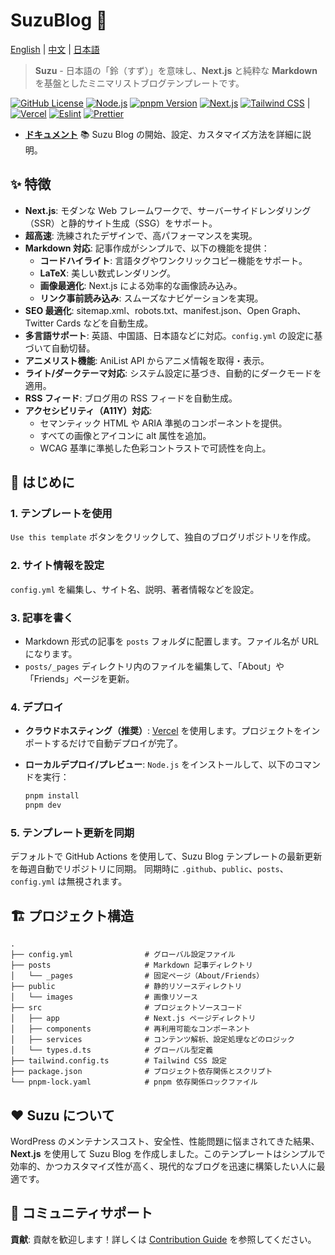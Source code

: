 # SuzuBlog 🎐

[English](./README.md) | [中文](./README_ZH.md) | [日本語](./README_JA.md)

> **Suzu** - 日本語の「鈴（すず）」を意味し、**Next.js** と純粋な **Markdown** を基盤としたミニマリストブログテンプレートです。

[![GitHub License][license-badge]][license-link]
[![Node.js][node-badge]][node-link]
[![pnpm Version][pnpm-badge]][pnpm-link]
[![Next.js][nextjs-badge]][nextjs-link]
[![Tailwind CSS][tailwind-badge]][tailwind-link] |
[![Vercel][vercel-badge]][vercel-link]
[![Eslint][eslint-badge]][eslint-link]
[![Prettier][prettier-badge]][prettier-link]

- [**ドキュメント**](https://suzu.zla.app) 📚
  Suzu Blog の開始、設定、カスタマイズ方法を詳細に説明。

## ✨ 特徴

- **Next.js**: モダンな Web フレームワークで、サーバーサイドレンダリング（SSR）と静的サイト生成（SSG）をサポート。
- **超高速**: 洗練されたデザインで、高パフォーマンスを実現。
- **Markdown 対応**: 記事作成がシンプルで、以下の機能を提供：
  - **コードハイライト**: 言語タグやワンクリックコピー機能をサポート。
  - **LaTeX**: 美しい数式レンダリング。
  - **画像最適化**: Next.js による効率的な画像読み込み。
  - **リンク事前読み込み**: スムーズなナビゲーションを実現。
- **SEO 最適化**: sitemap.xml、robots.txt、manifest.json、Open Graph、Twitter Cards などを自動生成。
- **多言語サポート**: 英語、中国語、日本語などに対応。`config.yml` の設定に基づいて自動切替。
- **アニメリスト機能**: AniList API からアニメ情報を取得・表示。
- **ライト/ダークテーマ対応**: システム設定に基づき、自動的にダークモードを適用。
- **RSS フィード**: ブログ用の RSS フィードを自動生成。
- **アクセシビリティ（A11Y）対応**:
  - セマンティック HTML や ARIA 準拠のコンポーネントを提供。
  - すべての画像とアイコンに alt 属性を追加。
  - WCAG 基準に準拠した色彩コントラストで可読性を向上。

## 🚀 はじめに

### 1. テンプレートを使用

`Use this template` ボタンをクリックして、独自のブログリポジトリを作成。

### 2. サイト情報を設定

`config.yml` を編集し、サイト名、説明、著者情報などを設定。

### 3. 記事を書く

- Markdown 形式の記事を `posts` フォルダに配置します。ファイル名が URL になります。
- `posts/_pages` ディレクトリ内のファイルを編集して、「About」や「Friends」ページを更新。

### 4. デプロイ

- **クラウドホスティング（推奨）**: [Vercel](https://vercel.com) を使用します。プロジェクトをインポートするだけで自動デプロイが完了。
- **ローカルデプロイ/プレビュー**: `Node.js` をインストールして、以下のコマンドを実行：

  ```bash
  pnpm install
  pnpm dev
  ```

### 5. テンプレート更新を同期

デフォルトで GitHub Actions を使用して、Suzu Blog テンプレートの最新更新を毎週自動でリポジトリに同期。
同期時に `.github`、`public`、`posts`、`config.yml` は無視されます。

## 🏗️ プロジェクト構造

```plaintext
.
├── config.yml                # グローバル設定ファイル
├── posts                     # Markdown 記事ディレクトリ
│   └── _pages                # 固定ページ（About/Friends）
├── public                    # 静的リソースディレクトリ
│   └── images                # 画像リソース
├── src                       # プロジェクトソースコード
│   ├── app                   # Next.js ページディレクトリ
│   ├── components            # 再利用可能なコンポーネント
│   ├── services              # コンテンツ解析、設定処理などのロジック
│   └── types.d.ts            # グローバル型定義
├── tailwind.config.ts        # Tailwind CSS 設定
├── package.json              # プロジェクト依存関係とスクリプト
└── pnpm-lock.yaml            # pnpm 依存関係ロックファイル
```

## ❤️ Suzu について

WordPress のメンテナンスコスト、安全性、性能問題に悩まされてきた結果、**Next.js** を使用して Suzu Blog を作成しました。このテンプレートはシンプルで効率的、かつカスタマイズ性が高く、現代的なブログを迅速に構築したい人に最適です。

## 🔗 コミュニティサポート

**貢献**: 貢献を歓迎します！詳しくは [Contribution Guide](https://github.com/ZL-Asica/SuzuBlog/blob/main/CONTRIBUTING.md) を参照してください。

<!-- Badges / Links -->

[eslint-badge]: https://img.shields.io/badge/eslint-4B32C3?logo=eslint&logoColor=white
[eslint-link]: https://www.npmjs.com/package/eslint-config-zl-asica
[license-badge]: https://img.shields.io/github/license/ZL-Asica/SuzuBlog
[license-link]: https://github.com/ZL-Asica/SuzuBlog/blob/main/LICENSE
[nextjs-badge]: https://img.shields.io/badge/Next.js-black?logo=next.js&logoColor=white
[nextjs-link]: https://nextjs.org
[node-badge]: https://img.shields.io/badge/node%3E=18.18-339933?logo=node.js&logoColor=white
[node-link]: https://nodejs.org/
[pnpm-badge]: https://img.shields.io/github/package-json/packageManager/ZL-Asica/SuzuBlog?label=&logo=pnpm&logoColor=fff&color=F69220
[pnpm-link]: https://pnpm.io/
[prettier-badge]: https://img.shields.io/badge/Prettier-F7B93E?logo=Prettier&logoColor=white
[prettier-link]: https://www.npmjs.com/package/@zl-asica/prettier-config
[tailwind-badge]: https://img.shields.io/badge/Tailwind%20CSS-06B6D4?style=flat&logo=tailwindcss&logoColor=white
[tailwind-link]: https://tailwindcss.com/
[vercel-badge]: https://img.shields.io/badge/Vercel-%23000000.svg?logo=vercel&logoColor=white
[vercel-link]: https://vercel.com
